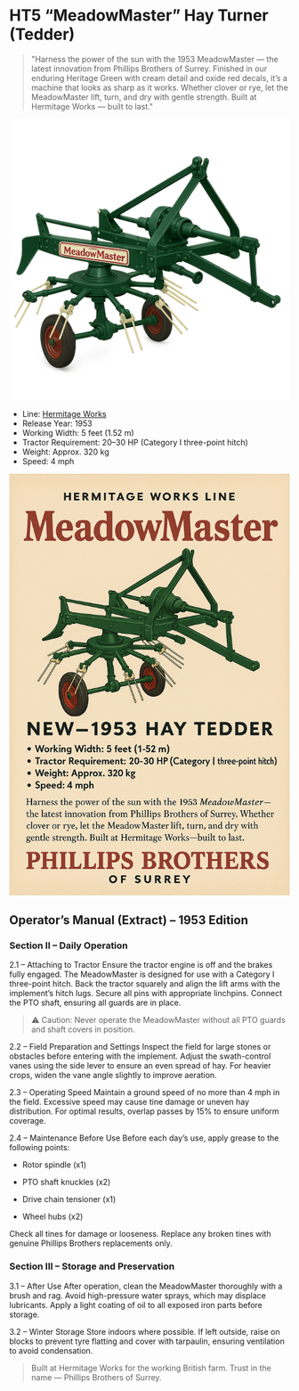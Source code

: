 # HT5 “MeadowMaster” Hay Turner (Tedder)

> "Harness the power of the sun with the 1953 MeadowMaster — the latest innovation from Phillips Brothers of Surrey. Finished in our enduring Heritage Green with cream detail and oxide red decals, it’s a machine that looks as sharp as it works. Whether clover or rye, let the MeadowMaster lift, turn, and dry with gentle strength. Built at Hermitage Works — built to last."

![HT5 MeadowMaster](Img/HT5-MeadowMaster-HayTurner.png)

- Line: [Hermitage Works](../README.md#hermitage-line---traditional-craftsmanship-heritage-performance)
- Release Year: 1953
- Working Width: 5 feet (1.52 m)
- Tractor Requirement: 20–30 HP (Category I three-point hitch)
- Weight: Approx. 320 kg
- Speed: 4 mph

![Sales Poster](Img/HT5-MeadowMaster-HayTurner-Sales.png)

## Operator’s Manual (Extract) – 1953 Edition

### Section II – Daily Operation
2.1 – Attaching to Tractor
Ensure the tractor engine is off and the brakes fully engaged. The MeadowMaster is designed for use with a Category I three-point hitch. Back the tractor squarely and align the lift arms with the implement’s hitch lugs. Secure all pins with appropriate linchpins. Connect the PTO shaft, ensuring all guards are in place.

> ⚠ Caution: Never operate the MeadowMaster without all PTO guards and shaft covers in position.

2.2 – Field Preparation and Settings
Inspect the field for large stones or obstacles before entering with the implement. Adjust the swath-control vanes using the side lever to ensure an even spread of hay. For heavier crops, widen the vane angle slightly to improve aeration.

2.3 – Operating Speed
Maintain a ground speed of no more than 4 mph in the field. Excessive speed may cause tine damage or uneven hay distribution. For optimal results, overlap passes by 15% to ensure uniform coverage.

2.4 – Maintenance Before Use
Before each day’s use, apply grease to the following points:
- Rotor spindle (x1)

- PTO shaft knuckles (x2)

- Drive chain tensioner (x1)

- Wheel hubs (x2)

Check all tines for damage or looseness. Replace any broken tines with genuine Phillips Brothers replacements only.

### Section III – Storage and Preservation

3.1 – After Use
After operation, clean the MeadowMaster thoroughly with a brush and rag. Avoid high-pressure water sprays, which may displace lubricants. Apply a light coating of oil to all exposed iron parts before storage.

3.2 – Winter Storage
Store indoors where possible. If left outside, raise on blocks to prevent tyre flatting and cover with tarpaulin, ensuring ventilation to avoid condensation.

> Built at Hermitage Works for the working British farm. Trust in the name — Phillips Brothers of Surrey.
